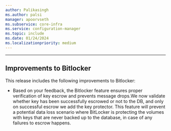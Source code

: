 ```yaml
---
author: Palikasingh
ms.author: palsi
manager: apoorvseth
ms.subservice: core-infra
ms.service: configuration-manager
ms.topic: include
ms.date: 01/24/2024
ms.localizationpriority: medium
---
```


---

## <a name="bkmk_Bitlock"></a> Improvements to Bitlocker

This release includes the following improvements to Bitlocker:

- Based on your feedback, the Bitlocker feature ensures proper verification of key escrow and prevents message drops.We now validate whether key has been successfully escrowed or not to the DB, and only on successful escrow we add the key protector. This feature will prevent a potential data loss scenario where BitLocker is protecting the volumes with keys that are never backed up to the database, in case of any failures to escrow happens.


